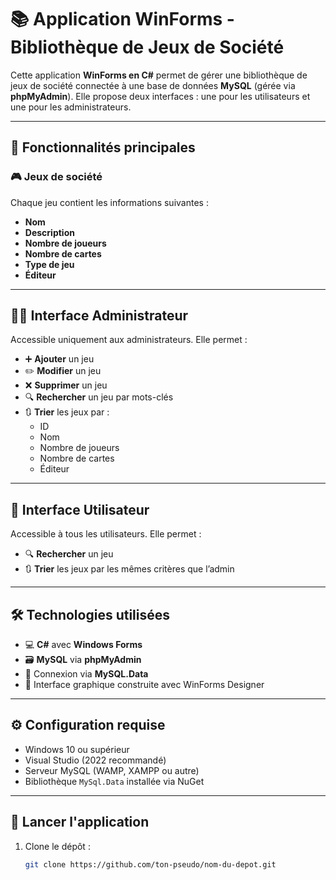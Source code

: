 # 📚 Application WinForms - Bibliothèque de Jeux de Société

Cette application **WinForms en C#** permet de gérer une bibliothèque de jeux de société connectée à une base de données **MySQL** (gérée via **phpMyAdmin**). Elle propose deux interfaces : une pour les utilisateurs et une pour les administrateurs.

---

## 🧩 Fonctionnalités principales

### 🎮 Jeux de société
Chaque jeu contient les informations suivantes :
- **Nom**
- **Description**
- **Nombre de joueurs**
- **Nombre de cartes**
- **Type de jeu**
- **Éditeur**

---

## 🧑‍💻 Interface Administrateur

Accessible uniquement aux administrateurs. Elle permet :
- ➕ **Ajouter** un jeu
- ✏️ **Modifier** un jeu
- ❌ **Supprimer** un jeu
- 🔍 **Rechercher** un jeu par mots-clés
- 🔃 **Trier** les jeux par :
  - ID
  - Nom
  - Nombre de joueurs
  - Nombre de cartes
  - Éditeur

---

## 👤 Interface Utilisateur

Accessible à tous les utilisateurs. Elle permet :
- 🔍 **Rechercher** un jeu
- 🔃 **Trier** les jeux par les mêmes critères que l’admin

---

## 🛠️ Technologies utilisées

- 💻 **C#** avec **Windows Forms**
- 🗃️ **MySQL** via **phpMyAdmin**
- 🔌 Connexion via **MySQL.Data**
- 🎨 Interface graphique construite avec WinForms Designer

---

## ⚙️ Configuration requise

- Windows 10 ou supérieur
- Visual Studio (2022 recommandé)
- Serveur MySQL (WAMP, XAMPP ou autre)
- Bibliothèque `MySql.Data` installée via NuGet

---

## 🚀 Lancer l'application

1. Clone le dépôt :
   ```bash
   git clone https://github.com/ton-pseudo/nom-du-depot.git
